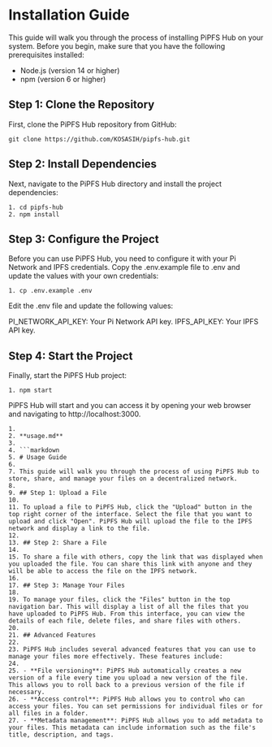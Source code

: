 # Installation Guide

This guide will walk you through the process of installing PiPFS Hub on your system. Before you begin, make sure that you have the following prerequisites installed:

- Node.js (version 14 or higher)
- npm (version 6 or higher)

## Step 1: Clone the Repository

First, clone the PiPFS Hub repository from GitHub:

```
git clone https://github.com/KOSASIH/pipfs-hub.git
```
## Step 2: Install Dependencies

Next, navigate to the PiPFS Hub directory and install the project dependencies:

```
1. cd pipfs-hub
2. npm install
```

## Step 3: Configure the Project

Before you can use PiPFS Hub, you need to configure it with your Pi Network and IPFS credentials. Copy the .env.example file to .env and update the values with your own credentials:

```
1. cp .env.example .env
```
Edit the .env file and update the following values:

PI_NETWORK_API_KEY: Your Pi Network API key.
IPFS_API_KEY: Your IPFS API key.

## Step 4: Start the Project

Finally, start the PiPFS Hub project:

```
1. npm start
```

PiPFS Hub will start and you can access it by opening your web browser and navigating to http://localhost:3000.

```
1. 
2. **usage.md**
3. 
4. ```markdown
5. # Usage Guide
6. 
7. This guide will walk you through the process of using PiPFS Hub to store, share, and manage your files on a decentralized network.
8. 
9. ## Step 1: Upload a File
10. 
11. To upload a file to PiPFS Hub, click the "Upload" button in the top right corner of the interface. Select the file that you want to upload and click "Open". PiPFS Hub will upload the file to the IPFS network and display a link to the file.
12. 
13. ## Step 2: Share a File
14. 
15. To share a file with others, copy the link that was displayed when you uploaded the file. You can share this link with anyone and they will be able to access the file on the IPFS network.
16. 
17. ## Step 3: Manage Your Files
18. 
19. To manage your files, click the "Files" button in the top navigation bar. This will display a list of all the files that you have uploaded to PiPFS Hub. From this interface, you can view the details of each file, delete files, and share files with others.
20. 
21. ## Advanced Features
22. 
23. PiPFS Hub includes several advanced features that you can use to manage your files more effectively. These features include:
24. 
25. - **File versioning**: PiPFS Hub automatically creates a new version of a file every time you upload a new version of the file. This allows you to roll back to a previous version of the file if necessary.
26. - **Access control**: PiPFS Hub allows you to control who can access your files. You can set permissions for individual files or for all files in a folder.
27. - **Metadata management**: PiPFS Hub allows you to add metadata to your files. This metadata can include information such as the file's title, description, and tags.
```


